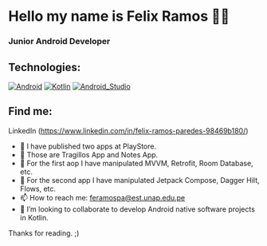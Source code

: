 # Hello my name is Felix Ramos 👋😄
### Junior Android Developer  
## Technologies:
[![Android](https://img.shields.io/badge/Android-3DDC84?style=for-the-badge&logo=android&logoColor=white&labelColor=101010)]()
[![Kotlin](https://img.shields.io/badge/Kotlin-0095D5?style=for-the-badge&logo=kotlin&logoColor=white&labelColor=101010)]()
[![Android_Studio](https://img.shields.io/badge/Android_Studio-3DDC84?style=for-the-badge&logo=android-studio&logoColor=white&labelColor=101010)]()
</br>


## Find me:
 
LinkedIn (https://www.linkedin.com/in/felix-ramos-paredes-98469b180/)

- 🔭 I have published two apps at PlayStore.
- 🔭 Those are Tragillos App and Notes App.
- 🔭 For the first aop I have manipulated MVVM, Retrofit, Room Database, etc.
- 🌱 For the second app I have manipulated Jetpack Compose, Dagger Hilt, Flows, etc.
- 📫 How to reach me: feramospa@est.unap.edu.pe
- 👯 I’m looking to collaborate to develop Android native software projects in Kotlin.


Thanks for reading. ;)

<!--
**felixrp74/felixrp74** is a ✨ _special_ ✨ repository because its `README.md` (this file) appears on your GitHub profile.

Here are some ideas to get you started:

- 🔭 I’m currently working on ...
- 🌱 I’m currently learning ...
- 👯 I’m looking to collaborate on ...
- 🤔 I’m looking for help with ...
- 💬 Ask me about ...
- 📫 How to reach me: ...
- 😄 Pronouns: ...
- ⚡ Fun fact: ...
-->
